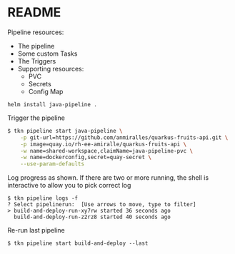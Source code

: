 # README

Pipeline resources:
* The pipeline 
* Some custom Tasks
* The Triggers 
* Supporting resources:
  * PVC
  * Secrets
  * Config Map

```shell
helm install java-pipeline .
```  

Trigger the pipeline
```bash
$ tkn pipeline start java-pipeline \
    -p git-url=https://github.com/anmiralles/quarkus-fruits-api.git \
    -p image=quay.io/rh-ee-amiralle/quarkus-fruits-api \
    -w name=shared-workspace,claimName=java-pipeline-pvc \
    -w name=dockerconfig,secret=quay-secret \
    --use-param-defaults
```

Log progress as shown. If there are two or more running, the shell is interactive to allow you to pick correct log
```shell
$ tkn pipeline logs -f
? Select pipelinerun:  [Use arrows to move, type to filter]
> build-and-deploy-run-xy7rw started 36 seconds ago
  build-and-deploy-run-z2rz8 started 40 seconds ago
```

Re-run last pipeline
```shell
$ tkn pipeline start build-and-deploy --last
```
